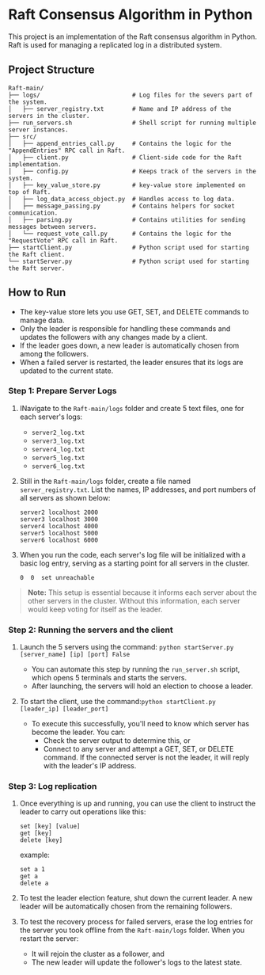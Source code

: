 # Raft Consensus Algorithm in Python

This project is an implementation of the Raft consensus algorithm in Python. Raft is used for managing a replicated log in a distributed system.

## Project Structure
```
Raft-main/
├── logs/                          # Log files for the severs part of the system.
│   ├── server_registry.txt        # Name and IP address of the servers in the cluster.
├── run_servers.sh                 # Shell script for running multiple server instances.
├── src/                         
│   ├── append_entries_call.py     # Contains the logic for the "AppendEntries" RPC call in Raft.
│   ├── client.py                  # Client-side code for the Raft implementation.
│   ├── config.py                  # Keeps track of the servers in the system.
│   ├── key_value_store.py         # key-value store implemented on top of Raft.
│   ├── log_data_access_object.py  # Handles access to log data.
│   ├── message_passing.py         # Contains helpers for socket communication.
│   ├── parsing.py                 # Contains utilities for sending messages between servers.
│   └── request_vote_call.py       # Contains the logic for the "RequestVote" RPC call in Raft.
├── startClient.py                 # Python script used for starting the Raft client.
└── startServer.py                 # Python script used for starting the Raft server.
```

## How to Run
  
-  The key-value store lets you use GET, SET, and DELETE commands to manage data.
-   Only the leader is responsible for handling these commands and updates the followers with any changes made by a client.
-   If the leader goes down, a new leader is automatically chosen from among the followers.
-   When a failed server is restarted, the leader ensures that its logs are updated to the current state.

### Step 1: Prepare Server Logs

1.  INavigate to the `Raft-main/logs` folder and create 5 text files, one for each server's logs:

    -   `server2_log.txt`
    -   `server3_log.txt`
    -   `server4_log.txt`
    -   `server5_log.txt`
    -   `server6_log.txt`
    
2.  Still in the `Raft-main/logs` folder, create a file named `server_registry.txt`. List the names, IP addresses, and port numbers of all servers as shown below:
	```
	server2 localhost 2000
	server3 localhost 3000
	server4 localhost 4000
	server5 localhost 5000
	server6 localhost 6000
	```    
3. When you run the code, each server's log file will be initialized with a basic log entry, serving as a starting point for all servers in the cluster.
    
    `0  0  set unreachable`
    
  > **Note:** This setup is essential because it informs each server about the other servers in the cluster. Without this information, each server would keep voting for itself as the leader.


### Step 2: Running the servers and the client

1. Launch the 5 servers using the command: `python startServer.py [server_name] [ip] [port] False`
	- You can automate this step by running the `run_server.sh` script, which opens 5 terminals and starts the servers.
	- After launching, the servers will hold an election to choose a leader.
	
2. To start the client, use the command:`python startClient.py [leader_ip] [leader_port]`
	- To execute this successfully, you'll need to know which server has become the leader. You can:
		- Check the server output to determine this, or
		-  Connect to any server and attempt a GET, SET, or DELETE command. If the connected server is not the leader, it will reply with the leader's IP address.
		
### Step 3: Log replication

1. Once everything is up and running, you can use the client to instruct the leader to carry out operations like this:
	```
	set [key] [value]
	get [key]
	delete [key]
	```	
	
	example:
	```
	set a 1
	get a
	delete a
	```
2. To test the leader election feature, shut down the current leader. A new leader will be automatically chosen from the remaining followers.
3. To test the recovery process for failed servers, erase the log entries for the server you took offline from the `Raft-main/logs` folder. When you restart the server:
	- It will rejoin the cluster as a follower, and
	- The new leader will update the follower's logs to the latest state.


